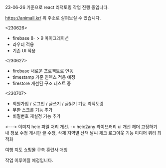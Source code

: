 23-06-26 기준으로 react 리팩토링 작업 진행 중입니다.

https://animall.kr/
위 주소로 살펴보실 수 있습니다.

<230626>
- firebase 8- > 9 마이그레이션
- 라우터 적용
- 기존 UI 적용

<230627>
- firebase 새로운 프로젝트로 연동
- timestamp 기준 인덱스 적용 예정
- firestore 개선된 구조 테스트 중

<230707>
- 회원가입 / 로그인 / 글쓰기 / 글읽기 기능 리팩토링
- 무한 스크롤 기능 추가
- 비밀번호 재설정 기능 추가

<--->
이미지 heic 파일 처리 개선. -> heic2any 라이브러리
ui 개선
헤더 고정하기
내 정보 수정
게시판 글 수정, 삭제
지역별 산책 날씨 체크
로그아웃 기능
미디어 쿼리 최적화

여행 지도
쇼핑몰 구축
훈련사 매칭

작업 이루어질 예정입니다.
